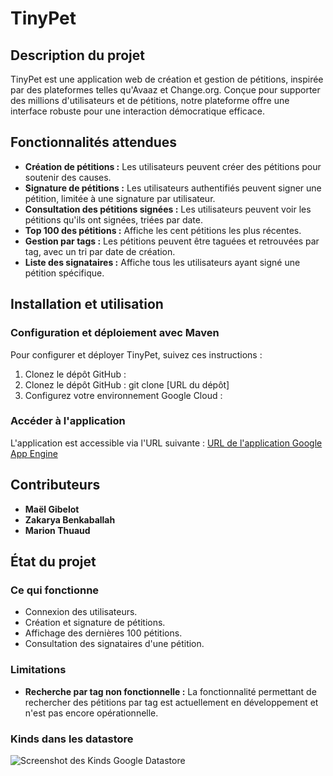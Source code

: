 # TinyPet

## Description du projet
TinyPet est une application web de création et gestion de pétitions, inspirée par des plateformes telles qu'Avaaz et Change.org. Conçue pour supporter des millions d'utilisateurs et de pétitions, notre plateforme offre une interface robuste pour une interaction démocratique efficace.

## Fonctionnalités attendues
- **Création de pétitions :** Les utilisateurs peuvent créer des pétitions pour soutenir des causes.
- **Signature de pétitions :** Les utilisateurs authentifiés peuvent signer une pétition, limitée à une signature par utilisateur.
- **Consultation des pétitions signées :** Les utilisateurs peuvent voir les pétitions qu'ils ont signées, triées par date.
- **Top 100 des pétitions :** Affiche les cent pétitions les plus récentes.
- **Gestion par tags :** Les pétitions peuvent être taguées et retrouvées par tag, avec un tri par date de création.
- **Liste des signataires :** Affiche tous les utilisateurs ayant signé une pétition spécifique.

## Installation et utilisation
### Configuration et déploiement avec Maven
Pour configurer et déployer TinyPet, suivez ces instructions :
1. Clonez le dépôt GitHub :
1. Clonez le dépôt GitHub :
git clone [URL du dépôt]
2. Configurez votre environnement Google Cloud :

### Accéder à l'application
L'application est accessible via l'URL suivante : [URL de l'application Google App Engine](#)

## Contributeurs
- **Maël Gibelot**
- **Zakarya Benkaballah**
- **Marion Thuaud**

## État du projet
### Ce qui fonctionne
- Connexion des utilisateurs.
- Création et signature de pétitions.
- Affichage des dernières 100 pétitions.
- Consultation des signataires d'une pétition.

### Limitations
- **Recherche par tag non fonctionnelle :** La fonctionnalité permettant de rechercher des pétitions par tag est actuellement en développement et n'est pas encore opérationnelle.

### Kinds dans les datastore
![Screenshot des Kinds Google Datastore](#)
